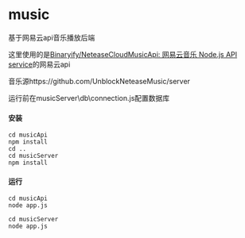# music

基于网易云api音乐播放后端

这里使用的是[Binaryify/NeteaseCloudMusicApi: 网易云音乐 Node.js API service](https://github.com/Binaryify/NeteaseCloudMusicApi)的网易云api

音乐源https://github.com/UnblockNeteaseMusic/server



运行前在musicServer\db\connection.js配置数据库



#### 安装

```
cd musicApi
npm install
cd ..
cd musicServer
npm install
```



#### 运行

```
cd musicApi
node app.js

cd musicServer
node app.js
```
